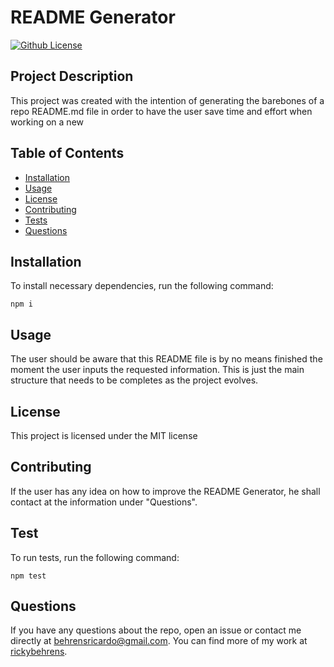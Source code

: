 # README Generator
  [![Github License](https://img.shields.io/badge/License-MIT-yellow.svg)](https://opensource.org/licenses/MIT)

## Project Description
This project was created with the intention of generating the barebones of a repo README.md file in order to have the user save time and effort when working on a new 

## Table of Contents
- [Installation](#installation)
- [Usage](#usage)
- [License](#license)
- [Contributing](#contributing)
- [Tests](#test)
- [Questions](#questions)

## Installation
To install necessary dependencies, run the following command:
```
npm i
```

## Usage
The user should be aware that this README file is by no means finished the moment the user inputs the requested information. This is just the main structure that needs to be completes as the project evolves.

## License
This project is licensed under the MIT license

## Contributing
If the user has any idea on how to improve the README Generator, he shall contact at the information under "Questions".

## Test
To run tests, run the following command:
```
npm test
```

## Questions
If you have any questions about the repo, open an issue or contact me directly at [behrensricardo@gmail.com](mailto:behrensricardo@gmail.com). You can find more of my work at [rickybehrens](https://github.com/rickybehrens).

